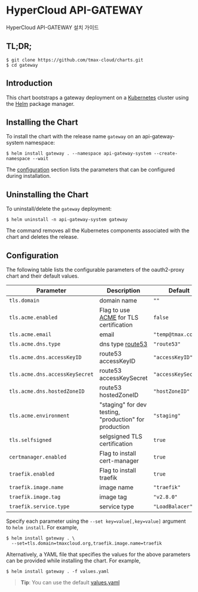# HyperCloud API-GATEWAY

HyperCloud API-GATEWAY 설치 가이드  

## TL;DR;

```console
$ git clone https://github.com/tmax-cloud/charts.git
$ cd gateway
```

## Introduction

This chart bootstraps a gateway deployment on a [Kubernetes](http://kubernetes.io) cluster using the [Helm](https://helm.sh) package manager.

## Installing the Chart

To install the chart with the release name `gateway` on an api-gateway-system namespace:

```console
$ helm install gateway . --namespace api-gateway-system --create-namespace --wait
```

The [configuration](#configuration) section lists the parameters that can be configured during installation.

## Uninstalling the Chart

To uninstall/delete the `gateway` deployment:

```console
$ helm uninstall -n api-gateway-system gateway
```

The command removes all the Kubernetes components associated with the chart and deletes the release.

## Configuration

The following table lists the configurable parameters of the oauth2-proxy chart and their default values.

| Parameter                      | Description                                                                                | Default             |
|--------------------------------|--------------------------------------------------------------------------------------------|---------------------|
| `tls.domain`                   | domain name                                                                                | `""`                |
| `tls.acme.enabled`             | Flag to use [ACME](https://cert-manager.io/docs/configuration/acme/) for TLS certification | `false`             |
| `tls.acme.email`               | email                                                                                      | `"temp@tmax.co.kr"` |
| `tls.acme.dns.type`            | dns type [route53](https://cert-manager.io/docs/configuration/acme/dns01/route53/)         | `"route53"`         |
| `tls.acme.dns.accessKeyID`     | route53 accessKeyID                                                                        | `"accessKeyID"`     |
| `tls.acme.dns.accessKeySecret` | route53 accessKeySecret                                                                    | `"accessKeySecret"` |
| `tls.acme.dns.hostedZoneID`    | route53 hostedZoneID                                                                       | `"hostZoneID"`      |
| `tls.acme.environment`         | "staging" for dev testing, "production" for production                                     | `"staging"`         | 
| `tls.selfsigned`               | selgsigned TLS certification                                                               | `true`              |
| `certmanager.enabled`          | Flag to install cert-manager                                                               | `true`              |
| `traefik.enabled`              | Flag to install traefik                                                                    | `true`              |
| `traefik.image.name`           | image name                                                                                 | `"traefik"`         |
| `traefik.image.tag`            | image tag                                                                                  | `"v2.8.0"`          |
| `traefik.service.type`         | service type                                                                               | `"LoadBalacer"`     |                                |

Specify each parameter using the `--set key=value[,key=value]` argument to `helm install`. For example,

```console
$ helm install gateway . \
  --set=tls.domain=tmaxcloud.org,traefik.image.name=traefik
```

Alternatively, a YAML file that specifies the values for the above parameters can be provided while installing the chart. For example,

```console
$ helm install gateway . -f values.yaml
```

> **Tip**: You can use the default [values.yaml](values.yaml)
